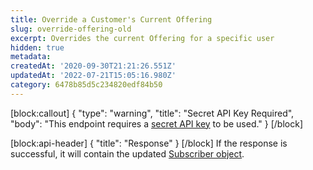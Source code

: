 ```yaml
---
title: Override a Customer's Current Offering
slug: override-offering-old
excerpt: Overrides the current Offering for a specific user
hidden: true
metadata:
createdAt: '2020-09-30T21:21:26.551Z'
updatedAt: '2022-07-21T15:05:16.980Z'
category: 6478b85d5c234820edf84b50
---
```

[block:callout]
{
  "type": "warning",
  "title": "Secret API Key Required",
  "body": "This endpoint requires a [secret API key](doc:authentication) to be used."
}
[/block]

[block:api-header]
{
  "title": "Response"
}
[/block]
If the response is successful, it will contain the updated [Subscriber object](ref:subscribers#the-subscriber-object).